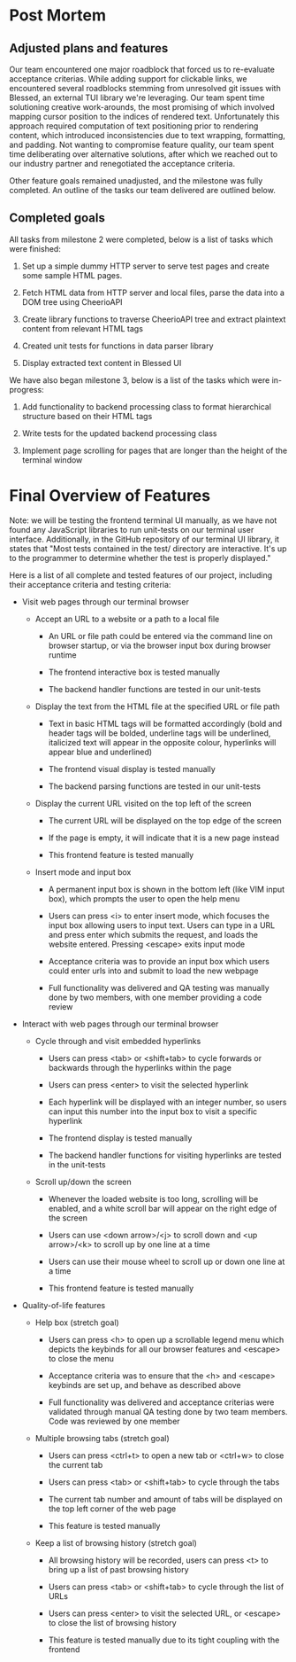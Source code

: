 # Post Mortem

## Adjusted plans and features

Our team encountered one major roadblock that forced us to re-evaluate acceptance criterias. While adding support for clickable links, we encountered several roadblocks stemming from unresolved git issues with Blessed, an external TUI library we're leveraging. Our team spent time solutioning creative work-arounds, the most promising of which involved mapping cursor position to the indices of rendered text. Unfortunately this approach required computation of text positioning prior to rendering content, which introduced inconsistencies due to text wrapping, formatting, and padding. Not wanting to compromise feature quality, our team spent time deliberating over alternative solutions, after which we reached out to our industry partner and renegotiated the acceptance criteria.

Other feature goals remained unadjusted, and the milestone was fully completed. An outline of the tasks our team delivered are outlined below.

## Completed goals

All tasks from milestone 2 were completed, below is a list of tasks which were finished:

1.  Set up a simple dummy HTTP server to serve test pages and create some sample HTML pages.

2.  Fetch HTML data from HTTP server and local files, parse the data into a DOM tree using CheerioAPI

3.  Create library functions to traverse CheerioAPI tree and extract plaintext content from relevant HTML tags

4.  Created unit tests for functions in data parser library

5.  Display extracted text content in Blessed UI

We have also began milestone 3, below is a list of the tasks which were
in-progress:

1.  Add functionality to backend processing class to format hierarchical structure based on their HTML tags

2.  Write tests for the updated backend processing class

3.  Implement page scrolling for pages that are longer than the height of the terminal window

# Final Overview of Features

Note: we will be testing the frontend terminal UI manually, as we have not found any JavaScript libraries to run unit-tests on our terminal user interface. Additionally, in the GitHub repository of our terminal UI library, it states that \"Most tests contained in the test/ directory are interactive. It\'s up to the programmer to determine whether the test is properly displayed.\"

Here is a list of all complete and tested features of our project, including their acceptance criteria and testing criteria:

- Visit web pages through our terminal browser

  - Accept an URL to a website or a path to a local file

    - An URL or file path could be entered via the command line on
      browser startup, or via the browser input box during browser runtime

    - The frontend interactive box is tested manually

    - The backend handler functions are tested in our unit-tests

  - Display the text from the HTML file at the specified URL or file path

    - Text in basic HTML tags will be formatted accordingly (bold and header tags will be bolded, underline tags will be underlined, italicized text will appear in the opposite colour, hyperlinks will appear blue and underlined)

    - The frontend visual display is tested manually

    - The backend parsing functions are tested in our unit-tests

  - Display the current URL visited on the top left of the screen

    - The current URL will be displayed on the top edge of the
      screen

    - If the page is empty, it will indicate that it is a new page
      instead

    - This frontend feature is tested manually

  - Insert mode and input box

    - A permanent input box is shown in the bottom left (like VIM input box), which prompts the user to open the help menu

    - Users can press \<i> to enter insert mode, which focuses the input box allowing users to input text. Users can type in a URL and press enter which submits the request, and loads the website entered. Pressing \<escape> exits input mode

    - Acceptance criteria was to provide an input box which users could enter urls into and submit to load the new webpage

    - Full functionality was delivered and QA testing was manually done by two members, with one member providing a code review

- Interact with web pages through our terminal browser

  - Cycle through and visit embedded hyperlinks

    - Users can press \<tab> or \<shift+tab> to cycle forwards or backwards through the hyperlinks within the page

    - Users can press \<enter> to visit the selected hyperlink

    - Each hyperlink will be displayed with an integer number, so users can input this number into the input box to visit a specific hyperlink

    - The frontend display is tested manually

    - The backend handler functions for visiting hyperlinks are tested in the unit-tests

  - Scroll up/down the screen

    - Whenever the loaded website is too long, scrolling will be enabled, and a white scroll bar will appear on the right edge of the screen

    - Users can use \<down arrow>/\<j> to scroll down and \<up arrow>/\<k> to scroll up by one line at a time

    - Users can use their mouse wheel to scroll up or down one line at a time

    - This frontend feature is tested manually

- Quality-of-life features

  - Help box (stretch goal)

    - Users can press \<h> to open up a scrollable legend menu which depicts the keybinds for all our browser features and \<escape> to close the menu

    - Acceptance criteria was to ensure that the \<h> and \<escape> keybinds are set up, and behave as described above

    - Full functionality was delivered and acceptance criterias were validated through manual QA testing done by two team members. Code was reviewed by one member

  - Multiple browsing tabs (stretch goal)

    - Users can press \<ctrl+t> to open a new tab or \<ctrl+w> to close the current tab

    - Users can press \<tab> or \<shift+tab> to cycle through the tabs

    - The current tab number and amount of tabs will be displayed on the top left corner of the web page

    - This feature is tested manually

  - Keep a list of browsing history (stretch goal)

    - All browsing history will be recorded, users can press \<t> to bring up a list of past browsing history

    - Users can press \<tab> or \<shift+tab> to cycle through the list of URLs

    - Users can press \<enter> to visit the selected URL, or \<escape> to close the list of browsing history

    - This feature is tested manually due to its tight coupling with the frontend
